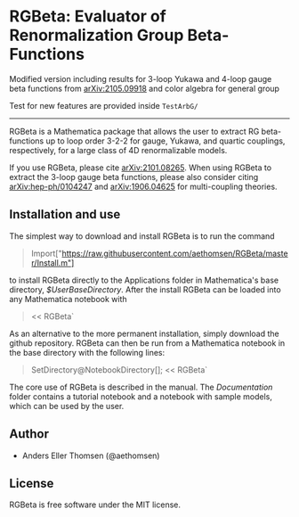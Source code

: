# RGBeta: Evaluator of Renormalization Group Beta-Functions
Modified version including results for 3-loop Yukawa and 4-loop gauge beta functions from [arXiv:2105.09918](https://arxiv.org/abs/2105.09918) and color algebra for general group

Test for new features are provided inside `TestArbG/`

---

RGBeta is a Mathematica package that allows the user to extract RG beta-functions up to loop order 3-2-2 for gauge, Yukawa, and quartic couplings, respectively, for a large class of 4D renormalizable models.

If you use RGBeta, please cite [arXiv:2101.08265](https://arxiv.org/abs/2101.08265). When using RGBeta to extract the 3-loop gauge beta functions, please also consider citing [arXiv:hep-ph/0104247](https://arxiv.org/abs/hep-ph/0104247) and [arXiv:1906.04625](https://arxiv.org/abs/1906.04625) for multi-coupling theories.

## Installation and use
The simplest way to download and install RGBeta is to run the command
> Import["https://raw.githubusercontent.com/aethomsen/RGBeta/master/Install.m"]

to install RGBeta directly to the Applications folder in Mathematica's base directory, *$UserBaseDirectory*. After the install RGBeta can be loaded into any Mathematica notebook with
> << RGBeta`

As an alternative to the more permanent installation, simply download the github repository. RGBeta can then be run from a Mathematica notebook in the base directory with the following lines:
> SetDirectory@NotebookDirectory[];
> << RGBeta`

The core use of RGBeta is described in the manual. The *Documentation* folder contains a tutorial notebook and a notebook with sample models, which can be used by the user. 

## Author
 - Anders Eller Thomsen (@aethomsen)

## License
RGBeta is free software under the MIT license.
